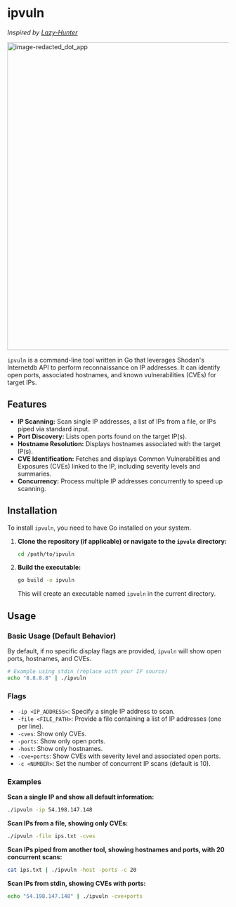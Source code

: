 # ipvuln

*Inspired by [Lazy-Hunter](https://github.com/iamunixtz/Lazy-Hunter)*

<img width="1373" height="701" alt="image-redacted_dot_app" src="https://github.com/user-attachments/assets/d31ae67c-341b-4b49-9272-88379bf6c24e" />


`ipvuln` is a command-line tool written in Go that leverages Shodan's Internetdb API to perform reconnaissance on IP addresses. It can identify open ports, associated hostnames, and known vulnerabilities (CVEs) for target IPs.

## Features

*   **IP Scanning:** Scan single IP addresses, a list of IPs from a file, or IPs piped via standard input.
*   **Port Discovery:** Lists open ports found on the target IP(s).
*   **Hostname Resolution:** Displays hostnames associated with the target IP(s).
*   **CVE Identification:** Fetches and displays Common Vulnerabilities and Exposures (CVEs) linked to the IP, including severity levels and summaries.
*   **Concurrency:** Process multiple IP addresses concurrently to speed up scanning.

## Installation

To install `ipvuln`, you need to have Go installed on your system.

1.  **Clone the repository (if applicable) or navigate to the `ipvuln` directory:**
    ```bash
    cd /path/to/ipvuln
    ```
2.  **Build the executable:**
    ```bash
    go build -o ipvuln
    ```
    This will create an executable named `ipvuln` in the current directory.

## Usage

### Basic Usage (Default Behavior)

By default, if no specific display flags are provided, `ipvuln` will show open ports, hostnames, and CVEs.

```bash
# Example using stdin (replace with your IP source)
echo "8.8.8.8" | ./ipvuln
```

### Flags

*   `-ip <IP_ADDRESS>`: Specify a single IP address to scan.
*   `-file <FILE_PATH>`: Provide a file containing a list of IP addresses (one per line).
*   `-cves`: Show only CVEs.
*   `-ports`: Show only open ports.
*   `-host`: Show only hostnames.
*   `-cve+ports`: Show CVEs with severity level and associated open ports.
*   `-c <NUMBER>`: Set the number of concurrent IP scans (default is 10).

### Examples

**Scan a single IP and show all default information:**

```bash
./ipvuln -ip 54.198.147.148
```

**Scan IPs from a file, showing only CVEs:**

```bash
./ipvuln -file ips.txt -cves
```

**Scan IPs piped from another tool, showing hostnames and ports, with 20 concurrent scans:**

```bash
cat ips.txt | ./ipvuln -host -ports -c 20
```

**Scan IPs from stdin, showing CVEs with ports:**

```bash
echo "54.198.147.148" | ./ipvuln -cve+ports
```
